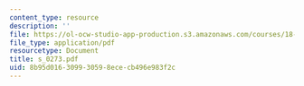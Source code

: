 ```yaml
---
content_type: resource
description: ''
file: https://ol-ocw-studio-app-production.s3.amazonaws.com/courses/18-996-random-matrix-theory-and-its-applications-spring-2004/8b95d016309930598ececb496e983f2c_s_0273.pdf
file_type: application/pdf
resourcetype: Document
title: s_0273.pdf
uid: 8b95d016-3099-3059-8ece-cb496e983f2c
---
```

